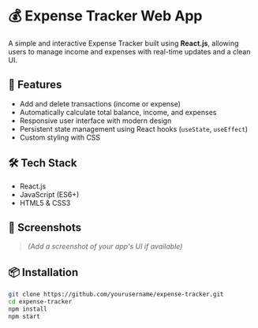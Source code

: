 # 💰 Expense Tracker Web App

A simple and interactive Expense Tracker built using **React.js**, allowing users to manage income and expenses with real-time updates and a clean UI.

## 🚀 Features

- Add and delete transactions (income or expense)
- Automatically calculate total balance, income, and expenses
- Responsive user interface with modern design
- Persistent state management using React hooks (`useState`, `useEffect`)
- Custom styling with CSS

## 🛠️ Tech Stack

- React.js
- JavaScript (ES6+)
- HTML5 & CSS3

## 📸 Screenshots

> *(Add a screenshot of your app's UI if available)*

## 📦 Installation

```bash
git clone https://github.com/yourusername/expense-tracker.git
cd expense-tracker
npm install
npm start
